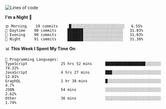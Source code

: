 <!--START_SECTION:waka-->
![Lines of code](https://img.shields.io/badge/From%20Hello%20World%20I%27ve%20Written-626701%20lines%20of%20code-blue)

**I'm a Night 🦉** 

```text
🌞 Morning    19 commits     █░░░░░░░░░░░░░░░░░░░░░░░░   6.55% 
🌆 Daytime    90 commits     ███████░░░░░░░░░░░░░░░░░░   31.03% 
🌃 Evening    90 commits     ███████░░░░░░░░░░░░░░░░░░   31.03% 
🌙 Night      91 commits     ███████░░░░░░░░░░░░░░░░░░   31.38%

```


📊 **This Week I Spent My Time On** 

```text
💬 Programming Languages: 
TypeScript               25 hrs 52 mins      ██████████████████░░░░░░░   74.32% 
JavaScript               4 hrs 27 mins       ███░░░░░░░░░░░░░░░░░░░░░░   12.81% 
GraphQL                  1 hr 38 mins        █░░░░░░░░░░░░░░░░░░░░░░░░   4.7% 
JSON                     54 mins             ░░░░░░░░░░░░░░░░░░░░░░░░░   2.62% 
Other                    36 mins             ░░░░░░░░░░░░░░░░░░░░░░░░░   1.74%

```


<!--END_SECTION:waka-->
